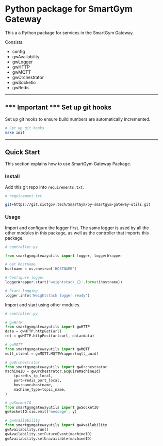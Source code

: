 # Python package for SmartGym Gateway

This a a Python package for services in the SmartGym Gateway.

Consists:

- config
- gwAvailability
- gwLogger
- gwHTTP
- gwMQTT
- gwOrchestrator
- gwSocketio
- gwRedis

---

## *** **Important** *** Set up git hooks

Set up git hooks to ensure build numbers are automatically incremented.
```bash
# Set up git hooks
make init
```
 
---

## Quick Start

This section explains how to use SmartGym Gateway Package.

### Install

Add this git repo into `requirements.txt`.

```bash
# requirement.txt

git+https://git.siotgov.tech/SmartGym/py-smartgym-gateway-utils.git
```

### Usage

Import and configure the logger first. The same logger is used by all the other modules in this package, as well as the controller that imports this package.

```python
# controller.py

from smartgymgatewayutils import logger, loggerWrapper

# Get hostname
hostname = os.environ['HOSTNAME']

# Configure logger
loggerWrapper.start('weightstack_{}'.format(hostname))

# Start logging
logger.info('Weightstack logger ready')
```

Import and start using other modules.

```python
# controller.py

# gwHTTP
from smartgymgatewayutils import gwHTTP
data = gwHTTP.httpGet(url)
ret = gwHTTP.httpPost(url=url, data=data)

# gwMQTT
from smartgymgatewayutils import gwMQTT
mqtt_client = gwMQTT.MQTTWrapper(mqtt_uuid)

# gwOrchestrator
from smartgymgatewayutils import gwOrchestrator
machineID = gwOrchestrator.acquireMachineId(
    ip=redis_ip_local,
    port=redis_port_local,
    hostname=hostname,
    machine_type=topic_name,
)

# gwSocketIO
from smartgymgatewayutils import gwSocketIO
gwSocketIO.sio.emit('message', y)

# gwAvailability
from smartgymgatewayutils import gwAvailability
gwAvailability.run()
gwAvailability.setFutureEvent(machineID)
gwAvailability.setUnavailable(machineID)
```
